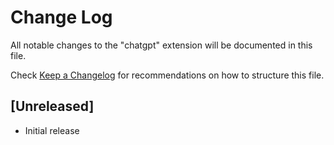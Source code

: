 # Change Log

All notable changes to the "chatgpt" extension will be documented in this file.

Check [Keep a Changelog](http://keepachangelog.com/) for recommendations on how to structure this file.

## [Unreleased]

- Initial release
